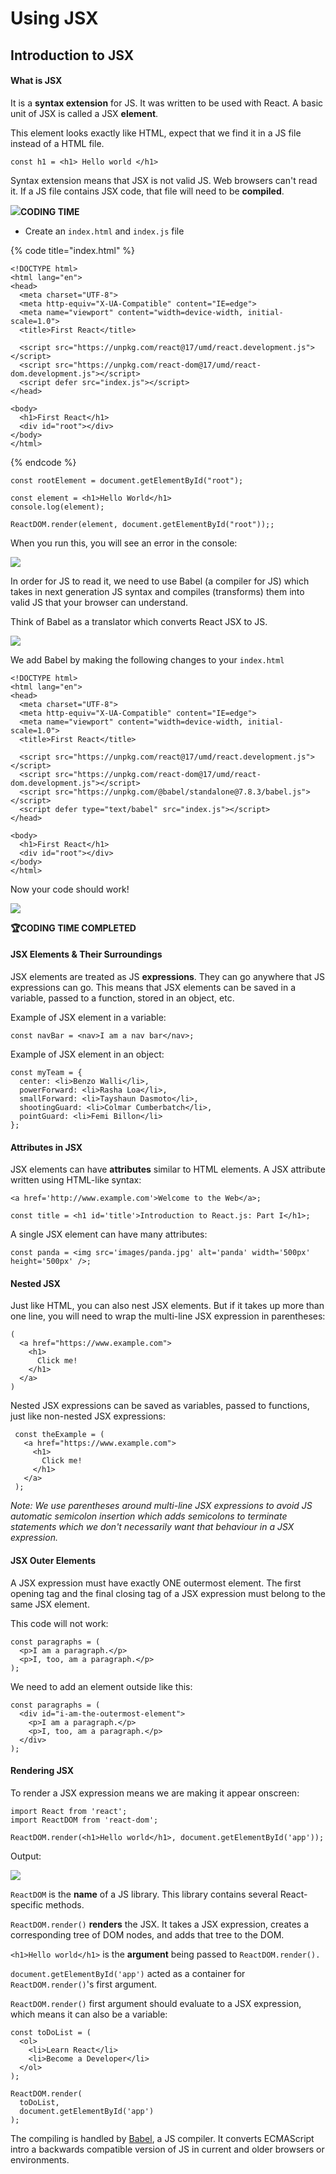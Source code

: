 # Using JSX

## Introduction to JSX

#### What is JSX

It is a **syntax extension** for JS. It was written to be used with React. A basic unit of JSX is called a JSX **element**.

This element looks exactly like HTML, expect that we find it in a JS file instead of a HTML file.

```
const h1 = <h1> Hello world </h1>
```

Syntax extension means that JSX is not valid JS. Web browsers can't read it. If a JS file contains JSX code, that file will need to be **compiled**.

![](<../.gitbook/assets/image (2).png>)**CODING TIME**&#x20;

* Create an `index.html` and `index.js` file

{% code title="index.html" %}
```
<!DOCTYPE html>
<html lang="en">
<head>
  <meta charset="UTF-8">
  <meta http-equiv="X-UA-Compatible" content="IE=edge">
  <meta name="viewport" content="width=device-width, initial-scale=1.0">
  <title>First React</title>
  
  <script src="https://unpkg.com/react@17/umd/react.development.js"></script>
  <script src="https://unpkg.com/react-dom@17/umd/react-dom.development.js"></script>
  <script defer src="index.js"></script>
</head>

<body>
  <h1>First React</h1>
  <div id="root"></div>
</body>
</html>
```
{% endcode %}

```
const rootElement = document.getElementById("root");

const element = <h1>Hello World</h1>
console.log(element);

ReactDOM.render(element, document.getElementById("root"));;
```

When you run this, you will see an error in the console:

![](<../.gitbook/assets/Screenshot 2022-01-23 at 6.46.33 PM.png>)

In order for JS to read it, we need to use Babel (a compiler for JS) which takes in next generation JS syntax and compiles (transforms) them into valid JS that your browser can understand.&#x20;

Think of Babel as a translator which converts React JSX to JS.&#x20;

![](<../.gitbook/assets/image (4).png>)

We add Babel by making the following changes to your `index.html`

```
<!DOCTYPE html>
<html lang="en">
<head>
  <meta charset="UTF-8">
  <meta http-equiv="X-UA-Compatible" content="IE=edge">
  <meta name="viewport" content="width=device-width, initial-scale=1.0">
  <title>First React</title>
  
  <script src="https://unpkg.com/react@17/umd/react.development.js"></script>
  <script src="https://unpkg.com/react-dom@17/umd/react-dom.development.js"></script>
  <script src="https://unpkg.com/@babel/standalone@7.8.3/babel.js"></script>
  <script defer type="text/babel" src="index.js"></script>
</head>

<body>
  <h1>First React</h1>
  <div id="root"></div>
</body>
</html>
```

Now your code should work!

![](<../.gitbook/assets/Screenshot 2022-01-23 at 6.54.30 PM.png>)

**🏆CODING TIME COMPLETED**

#### JSX Elements & Their Surroundings

JSX elements are treated as JS **expressions**. They can go anywhere that JS expressions can go. This means that JSX elements can be saved in a variable, passed to a function, stored in an object, etc.

Example of JSX element in a variable:

```
const navBar = <nav>I am a nav bar</nav>;
```

Example of JSX element in an object:

```
const myTeam = {
  center: <li>Benzo Walli</li>,
  powerForward: <li>Rasha Loa</li>,
  smallForward: <li>Tayshaun Dasmoto</li>,
  shootingGuard: <li>Colmar Cumberbatch</li>,
  pointGuard: <li>Femi Billon</li>
};
```

#### Attributes in JSX

JSX elements can have **attributes** similar to HTML elements. A JSX attribute written using HTML-like syntax:

```
<a href='http://www.example.com'>Welcome to the Web</a>;
 
const title = <h1 id='title'>Introduction to React.js: Part I</h1>; 
```

A single JSX element can have many attributes:

```
const panda = <img src='images/panda.jpg' alt='panda' width='500px' height='500px' />;
```

#### Nested JSX

Just like HTML, you can also nest JSX elements. But if it takes up more than one line, you will need to wrap the multi-line JSX expression in parentheses:

```
(
  <a href="https://www.example.com">
    <h1>
      Click me!
    </h1>
  </a>
)
```

Nested JSX expressions can be saved as variables, passed to functions, just like non-nested JSX expressions:

```
 const theExample = (
   <a href="https://www.example.com">
     <h1>
       Click me!
     </h1>
   </a>
 );
```

_Note: We use parentheses around multi-line JSX expressions to avoid JS automatic semicolon insertion which adds semicolons to terminate statements which we don't necessarily want that behaviour in a JSX expression._

#### JSX Outer Elements

A JSX expression must have exactly ONE outermost element. The first opening tag and the final closing tag of a JSX expression must belong to the same JSX element.

This code will not work:

```
const paragraphs = (
  <p>I am a paragraph.</p> 
  <p>I, too, am a paragraph.</p>
);
```

We need to add an element outside like this:

```
const paragraphs = (
  <div id="i-am-the-outermost-element">
    <p>I am a paragraph.</p>
    <p>I, too, am a paragraph.</p>
  </div>
);
```

#### Rendering JSX

To render a JSX expression means we are making it appear onscreen:

```
import React from 'react';
import ReactDOM from 'react-dom';

ReactDOM.render(<h1>Hello world</h1>, document.getElementById('app'));
```

Output:

![](<../.gitbook/assets/Screenshot 2022-01-12 at 9.34.19 PM.png>)

`ReactDOM` is the **name** of a JS library. This library contains several React-specific methods.

`ReactDOM.render()` **renders** the JSX. It takes a JSX expression, creates a corresponding tree of DOM nodes, and adds that tree to the DOM.

`<h1>Hello world</h1>` is the **argument** being passed to `ReactDOM.render().`

`document.getElementById('app')` acted as a container for `ReactDOM.render()`'s first argument.

`ReactDOM.render()` first argument should evaluate to a JSX expression, which means it can also be a variable:

```
const toDoList = (
  <ol>
    <li>Learn React</li>
    <li>Become a Developer</li>
  </ol>
);
 
ReactDOM.render(
  toDoList, 
  document.getElementById('app')
);
```

The compiling is handled by [Babel](https://babeljs.io), a JS compiler. It converts ECMAScript intro a backwards compatible version of JS in current and older browsers or environments.
